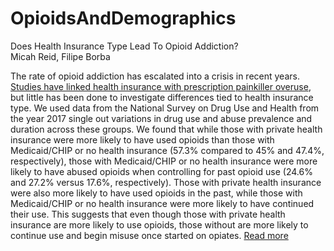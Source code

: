 # OpioidsAndDemographics

Does Health Insurance Type Lead To Opioid Addiction?  
Micah Reid, Filipe Borba

The rate of opioid addiction has escalated into a crisis in recent years. [Studies have linked health insurance with prescription painkiller overuse](https://www.jhsph.edu/news/news-releases/2018/health-insurance-plans-may-be-fueling-opioid-epidemic.html), but little has been done to investigate differences tied to health insurance type. We used data from the National Survey on Drug Use and Health from the year 2017 single out variations in drug use and abuse prevalence and duration across these groups. We found that while those with private health insurance were more likely to have used opioids than those with Medicaid/CHIP or no health insurance (57.3% compared to 45% and 47.4%, respectively), those with Medicaid/CHIP or no health insurance were more likely to have abused opioids when controlling for past opioid use (24.6% and 27.2% versus 17.6%, respectively). Those with private health insurance were also more likely to have used opioids in the past, while those with Medicaid/CHIP or no health insurance were more likely to have continued their use. This suggests that even though those with private health insurance are more likely to use opioids, those without are more likely to continue use and begin misuse once started on opiates. [Read more](project1/report1.md)
